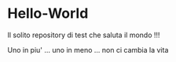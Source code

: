 # Hello-World
Il solito repository di test che saluta il mondo !!!

Uno in piu' ... uno in meno ... non ci cambia la vita
